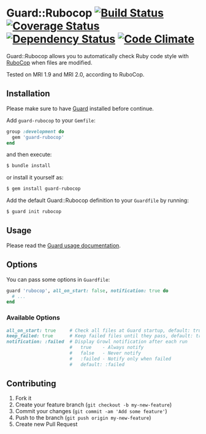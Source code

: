 # Guard::Rubocop [![Build Status](https://travis-ci.org/yujinakayama/guard-rubocop.png?branch=master)](https://travis-ci.org/yujinakayama/guard-rubocop) [![Coverage Status](https://coveralls.io/repos/yujinakayama/guard-rubocop/badge.png?branch=master)](https://coveralls.io/r/yujinakayama/guard-rubocop) [![Dependency Status](https://gemnasium.com/yujinakayama/guard-rubocop.png)](https://gemnasium.com/yujinakayama/guard-rubocop) [![Code Climate](https://codeclimate.com/github/yujinakayama/guard-rubocop.png)](https://codeclimate.com/github/yujinakayama/guard-rubocop)


Guard::Rubocop allows you to automatically check Ruby code style with [RuboCop](https://github.com/bbatsov/rubocop) when files are modified.

Tested on MRI 1.9 and MRI 2.0, according to RuboCop.

## Installation

Please make sure to have [Guard](https://github.com/guard/guard) installed before continue.

Add `guard-rubocop` to your `Gemfile`:

```ruby
group :development do
  gem 'guard-rubocop'
end
```

and then execute:

```sh
$ bundle install
```

or install it yourself as:

```sh
$ gem install guard-rubocop
```

Add the default Guard::Rubocop definition to your `Guardfile` by running:

```sh
$ guard init rubocop
```

## Usage

Please read the [Guard usage documentation](https://github.com/guard/guard#readme).

## Options

You can pass some options in `Guardfile`:

```ruby
guard 'rubocop', all_on_start: false, notification: true do
  # ...
end
```

### Available Options

```ruby
all_on_start: true     # Check all files at Guard startup, default: true
keep_failed: true      # Keep failed files until they pass, default: true
notification: :failed  # Display Growl notification after each run
                       #   true    - Always notify
                       #   false   - Never notify
                       #   :failed - Notify only when failed
                       #   default: :failed
```

## Contributing

1. Fork it
2. Create your feature branch (`git checkout -b my-new-feature`)
3. Commit your changes (`git commit -am 'Add some feature'`)
4. Push to the branch (`git push origin my-new-feature`)
5. Create new Pull Request
